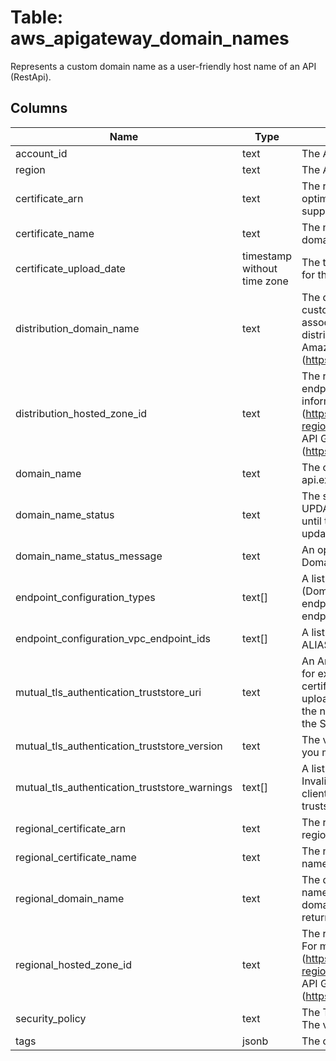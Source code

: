 
# Table: aws_apigateway_domain_names
Represents a custom domain name as a user-friendly host name of an API (RestApi).
## Columns
| Name        | Type           | Description  |
| ------------- | ------------- | -----  |
|account_id|text|The AWS Account ID of the resource.|
|region|text|The AWS Region of the resource.|
|certificate_arn|text|The reference to an AWS-managed certificate that will be used by edge-optimized endpoint for this domain name. AWS Certificate Manager is the only supported source.|
|certificate_name|text|The name of the certificate that will be used by edge-optimized endpoint for this domain name.|
|certificate_upload_date|timestamp without time zone|The timestamp when the certificate that was used by edge-optimized endpoint for this domain name was uploaded.|
|distribution_domain_name|text|The domain name of the Amazon CloudFront distribution associated with this custom domain name for an edge-optimized endpoint. You set up this association when adding a DNS record pointing the custom domain name to this distribution name. For more information about CloudFront distributions, see the Amazon CloudFront documentation (https://aws.amazon.com/documentation/cloudfront/).|
|distribution_hosted_zone_id|text|The region-agnostic Amazon Route 53 Hosted Zone ID of the edge-optimized endpoint. The valid value is Z2FDTNDATAQYW2 for all the regions. For more information, see Set up a Regional Custom Domain Name (https://docs.aws.amazon.com/apigateway/latest/developerguide/apigateway-regional-api-custom-domain-create.html) and AWS Regions and Endpoints for API Gateway (https://docs.aws.amazon.com/general/latest/gr/rande.html#apigateway_region).|
|domain_name|text|The custom domain name as an API host name, for example, my-api.example.com.|
|domain_name_status|text|The status of the DomainName migration. The valid values are AVAILABLE and UPDATING. If the status is UPDATING, the domain cannot be modified further until the existing operation is complete. If it is AVAILABLE, the domain can be updated.|
|domain_name_status_message|text|An optional text message containing detailed information about status of the DomainName migration.|
|endpoint_configuration_types|text[]|A list of endpoint types of an API (RestApi) or its custom domain name (DomainName). For an edge-optimized API and its custom domain name, the endpoint type is "EDGE". For a regional API and its custom domain name, the endpoint type is REGIONAL. For a private API, the endpoint type is PRIVATE.|
|endpoint_configuration_vpc_endpoint_ids|text[]|A list of VpcEndpointIds of an API (RestApi) against which to create Route53 ALIASes. It is only supported for PRIVATE endpoint type.|
|mutual_tls_authentication_truststore_uri|text|An Amazon S3 URL that specifies the truststore for mutual TLS authentication, for example s3://bucket-name/key-name. The truststore can contain certificates from public or private certificate authorities. To update the truststore, upload a new version to S3, and then update your custom domain name to use the new version. To update the truststore, you must have permissions to access the S3 object.|
|mutual_tls_authentication_truststore_version|text|The version of the S3 object that contains your truststore. To specify a version, you must have versioning enabled for the S3 bucket.|
|mutual_tls_authentication_truststore_warnings|text[]|A list of warnings that API Gateway returns while processing your truststore. Invalid certificates produce warnings. Mutual TLS is still enabled, but some clients might not be able to access your API. To resolve warnings, upload a new truststore to S3, and then update you domain name to use the new version.|
|regional_certificate_arn|text|The reference to an AWS-managed certificate that will be used for validating the regional domain name. AWS Certificate Manager is the only supported source.|
|regional_certificate_name|text|The name of the certificate that will be used for validating the regional domain name.|
|regional_domain_name|text|The domain name associated with the regional endpoint for this custom domain name. You set up this association by adding a DNS record that points the custom domain name to this regional domain name. The regional domain name is returned by API Gateway when you create a regional endpoint.|
|regional_hosted_zone_id|text|The region-specific Amazon Route 53 Hosted Zone ID of the regional endpoint. For more information, see Set up a Regional Custom Domain Name (https://docs.aws.amazon.com/apigateway/latest/developerguide/apigateway-regional-api-custom-domain-create.html) and AWS Regions and Endpoints for API Gateway (https://docs.aws.amazon.com/general/latest/gr/rande.html#apigateway_region).|
|security_policy|text|The Transport Layer Security (TLS) version + cipher suite for this DomainName. The valid values are TLS_1_0 and TLS_1_2.|
|tags|jsonb|The collection of tags. Each tag element is associated with a given resource.|
